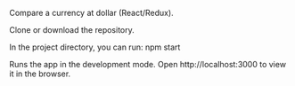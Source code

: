 Compare a currency at dollar (React/Redux).

Clone or download the repository.

In the project directory, you can run:
npm start

Runs the app in the development mode.
Open http://localhost:3000 to view it in the browser.
